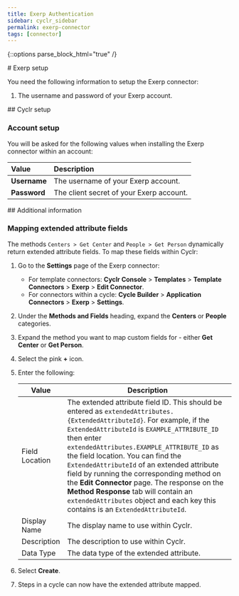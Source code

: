 ```yaml
---
title: Exerp Authentication
sidebar: cyclr_sidebar
permalink: exerp-connector
tags: [connector]
---
```

{::options parse_block_html="true" /}
<section class="card py-5 my-5">
# Exerp setup

You need the following information to setup the Exerp connector:

1. The username and password of your Exerp account.


</section>
<section class="card py-5 my-5">
## Cyclr setup

### Account setup

You will be asked for the following values when installing the Exerp connector within an account:

| Value        | Description                              |
| :----------- | :--------------------------------------- |
| **Username** | The username of your Exerp account.      |
| **Password** | The client secret of your Exerp account. |


</section>
<section class="card py-5 my-5">
## Additional information

### Mapping extended attribute fields

The methods `Centers > Get Center` and `People > Get Person` dynamically return extended attribute fields. To map these fields within Cyclr:

1. Go to the **Settings** page of the Exerp connector:
    - For template connectors: **Cyclr Console** > **Templates** > **Template Connectors** > **Exerp** > **Edit Connector**.
    - For connectors within a cycle: **Cycle Builder** > **Application Connectors** > **Exerp** > **Settings**.
2. Under the **Methods and Fields** heading, expand the **Centers** or **People** categories.
3. Expand the method you want to map custom fields for - either **Get Center** or **Get Person**.
4. Select the pink **+** icon.
5. Enter the following:

   | Value | Description |
   | -------------- | ---------------------------------------------------------------------------------------------------------------------------------------------------------------------------------------------------------------------------------------------------------------------------------------------------------------------------------------------------------------------------------------------------------------------------------------------------------------------------------- |
   | Field Location | The extended attribute field ID. This should be entered as `extendedAttributes.{ExtendedAttributeId}`. For example, if the `ExtendedAttributeId` is `EXAMPLE_ATTRIBUTE_ID` then enter `extendedAttributes.EXAMPLE_ATTRIBUTE_ID` as the field location. You can find the `ExtendedAttributeId` of an extended attribute field by running the corresponding method on the **Edit Connector** page. The response on the **Method Response** tab will contain an `extendedAttributes` object and each key this contains is an `ExtendedAttributeId`. |
   | Display Name | The display name to use within Cyclr. |
   | Description | The description to use within Cyclr. |
   | Data Type | The data type of the extended attribute. |

6. Select **Create**.
7. Steps in a cycle can now have the extended attribute mapped.

</section>
